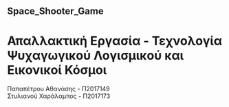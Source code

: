 ## Space_Shooter_Game
# Απαλλακτική Εργασία - Τεχνολογία Ψυχαγωγικού Λογισμικού και Εικονικοί Κόσμοι

Παπαπέτρου Αθανάσης - Π2017149 \
Στυλιανού Χαράλαμπος - Π2017173
